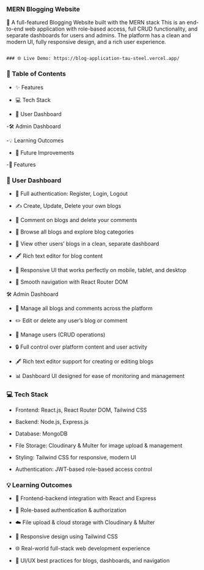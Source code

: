 ### MERN Blogging Website

🚀 A full-featured Blogging Website built with the MERN stack
This is an end-to-end web application with role-based access, full CRUD functionality, and separate dashboards for users and admins. The platform has a clean and modern UI, fully responsive design, and a rich user experience.

```

### 🌐 Live Demo: https://blog-application-tau-steel.vercel.app/

```

### 🧠 Table of Contents

  - ✨ Features

  - 💻 Tech Stack

  -	👤 User Dashboard

  -🛠 Admin Dashboard

  -💡 Learning Outcomes

  -	🚀 Future Improvements

  -💫 Features


### 👤 User Dashboard

   - 🔑 Full authentication: Register, Login, Logout

  -	✍️ Create, Update, Delete your own blogs

  -	💬 Comment on blogs and delete your comments

  -	🔎 Browse all blogs and explore blog categories

  -	📰 View other users’ blogs in a clean, separate dashboard

-	🖋️ Rich text editor for blog content

-	📱 Responsive UI that works perfectly on mobile, tablet, and desktop

-	🌟 Smooth navigation with React Router DOM


🛠 Admin Dashboard

  -	📝 Manage all blogs and comments across the platform

  -	✏️ Edit or delete any user’s blog or comment

  -	👥 Manage users (CRUD operations)

  -	🔒 Full control over platform content and user activity

  -	🖋️ Rich text editor support for creating or editing blogs

  -	📊 Dashboard UI designed for ease of monitoring and management

  

### 💻 Tech Stack

  -	Frontend: React.js, React Router DOM, Tailwind CSS

  -	Backend: Node.js, Express.js

  -	Database: MongoDB

  -	File Storage: Cloudinary & Multer for image upload & management

  -	Styling: Tailwind CSS for responsive, modern UI

  -	Authentication: JWT-based role-based access control

  
### 💡 Learning Outcomes


   -	🔗 Frontend-backend integration with React and Express

   - 🔑 Role-based authentication & authorization

  -	☁️ File upload & cloud storage with Cloudinary & Multer

  -	📱 Responsive design using Tailwind CSS

  -	🌐 Real-world full-stack web development experience

  -	🎨 UI/UX best practices for blogs, dashboards, and navigation
